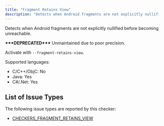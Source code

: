 ```yaml
---
title: "Fragment Retains View"
description: "Detects when Android fragments are not explicitly nullified before becoming unreachable."
---
```


Detects when Android fragments are not explicitly nullified before becoming unreachable.

**\*\*\*DEPRECATED\*\*\*** Unmaintained due to poor precision.

Activate with `--fragment-retains-view`.

Supported languages:
- C/C++/ObjC: No
- Java: Yes
- C#/.Net: Yes



## List of Issue Types

The following issue types are reported by this checker:
- [CHECKERS_FRAGMENT_RETAINS_VIEW](/docs/1.1.0/all-issue-types#checkers_fragment_retains_view)
